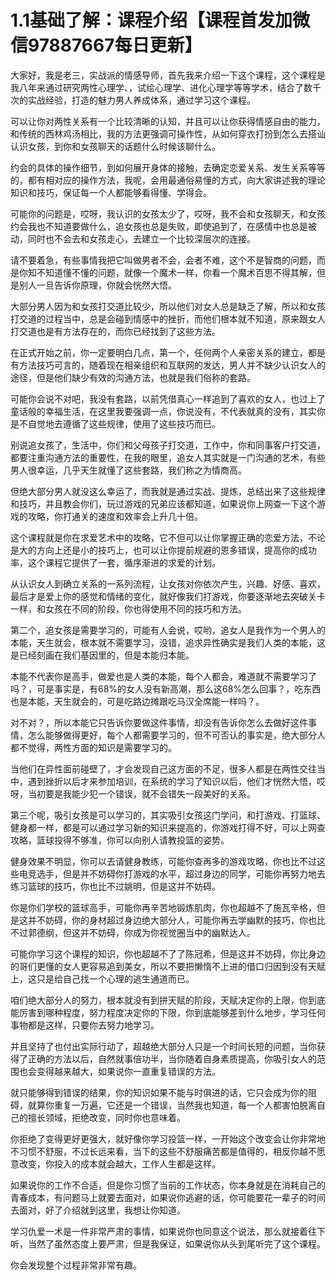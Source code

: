 # 1.1基础了解：课程介绍【课程首发加微信97887667每日更新】

大家好，我是老三，实战派的情感导师，首先我来介绍一下这个课程，这个课程是我八年来通过研究两性心理学、，试绘心理学、进化心理学等等学术，结合了数千次的实战经验，打造的魅力男人养成体系，通过学习这个课程。

可以让你对两性关系有一个比较清晰的认知，并且可以让你获得情感自由的能力，和传统的西林鸡汤相比，我的方法更强调可操作性，从如何穿衣打扮到怎么去搭讪认识女孩，到你和女孩聊天的话题什么时候该聊什么。

约会的具体的操作细节，到如何展开身体的接触，去确定恋爱关系、发生关系等等的，都有相对应的操作方法，我呢，会用最通俗易懂的方式，向大家讲述我的理论知识和技巧，保证每一个人都能够看得懂、学得会。

可能你的问题是，哎呀，我认识的女孩太少了，哎呀，我不会和女孩聊天，和女孩约会我也不知道要做什么，追女孩也总是失败，即使追到了，在感情中也总是被动，同时也不会去和女孩走心，去建立一个比较深层次的连接。

请不要着急，有些事情我把它叫做男者不会，会者不难，这个不是智商的问题，而是你知不知道懂不懂的问题，就像一个魔术一样，你看一个魔术百思不得其解，但是别人一旦告诉你原理，你就会恍然大悟。

大部分男人因为和女孩打交道比较少，所以他们对女人总是缺乏了解，所以和女孩打交道的过程当中，总是会碰到情感中的挫折，而他们根本就不知道，原来跟女人打交道也是有方法存在的，而你已经找到了这些方法。

在正式开始之前，你一定要明白几点，第一个，任何两个人亲密关系的建立，都是有方法技巧可言的，随着现在相亲组织和互联网的发达，男人并不缺少认识女人的途径，但是他们缺少有效的沟通方法，也就是我们俗称的套路。

可能你会说不对吧，我没有套路，以前凭借真心一样追到了喜欢的女人，也过上了童话般的幸福生活，在这里我要强调一点，你说没有，不代表就真的没有，其实你是不自觉地去遵循了这些规律，使用了这些技巧而已。

别说追女孩了，生活中，你们和父母孩子打交道，工作中，你和同事客户打交道，都要注重沟通方法的重要性，在我的眼里，追女人其实就是一门沟通的艺术，有些男人很幸运，几乎天生就懂了这些套路，我们称之为情商高。

但绝大部分男人就没这么幸运了，而我就是通过实战、提炼，总结出来了这些规律和技巧，并且教会你们，玩过游戏的兄弟应该都知道，如果说你上网查一下这个游戏的攻略，你打通关的速度和效率会上升几十倍。

这个课程就是你在求爱艺术中的攻略，它不但可以让你掌握正确的恋爱方法，不论是大的方向上还是小的技巧上，也可以让你提前规避的恩多错误，提高你的成功率，这个课程它提供了一套，循序渐进的求爱的计划。

从认识女人到确立关系的一系列流程，让女孩对你依次产生，兴趣、好感、喜欢，最后才是爱上你的感觉和情绪的变化，就好像我们打游戏，你要逐渐地去突破关卡一样，和女孩在不同的阶段，你也得使用不同的技巧和方法。

第二个，追女孩是需要学习的，可能有人会说，哎哟，追女人是我作为一个男人的本能，天生就会，根本就不需要学习，没错，追求异性确实是我们人类的本能，这是已经刻画在我们基因里的，但是本能归本能。

本能不代表你是高手，做爱也是人类的本能，每个人都会，难道就不需要学习了吗？，可是事实是，有68%的女人没有新高潮，那么这68%怎么回事？，吃东西也是本能，天生就会的，可是吃路边摊跟吃马汉全席能一样吗？。

对不对？，所以本能它只告诉你要做这件事情，却没有告诉你怎么去做好这件事情，怎么能够做得更好，每个人都需要学习的，但不可否认的事实是，绝大部分人都不觉得，两性方面的知识是需要学习的。

当他们在异性面前碰壁了，才会发现自己这方面的不足，很多人都是在两性交往当中，遇到挫折以后才来参加培训，在系统的学习了知识以后，他们才恍然大悟，哎呀，当初要是我能少犯一个错误，就不会错失一段美好的关系。

第三个呢，吸引女孩是可以学习的，其实吸引女孩这门学问，和打游戏、打篮球、健身都一样，都是可以通过学习新的知识来提高的，你游戏打得不好，可以上网查攻略，篮球投得不够准，你可以向别人请教投篮的姿势。

健身效果不明显，你可以去请健身教练，可能你查再多的游戏攻略，你也比不过这些电竞选手，但是并不妨碍你打游戏的水平，超过身边的同学，可能你再努力地去练习篮球的技巧，你也比不过姚明，但是这并不妨碍。

你是你们学校的篮球高手，可能你再辛苦地锻炼肌肉，你也超越不了施瓦辛格，但是这并不妨碍，你的身材超过身边绝大部分人，可能你再去学幽默的技巧，你也比不过郭德纲，但这并不妨碍，你成为你视觉圈当中的幽默达人。

可能你学习这个课程的知识，你也超越不了了陈冠希，但是这并不妨碍，你比身边的哥们更懂的女人更容易追到美女，所以不要把懒惰不上进的借口归因到没有天赋上，这只是给自己找一个心理的逃生通道而已。

咱们绝大部分人的努力，根本就没有到拼天赋的阶段，天赋决定你的上限，你到底能厉害到哪种程度，努力程度决定你的下限，你到底能够差到什么地步，学习任何事物都是这样，只要你去努力地学习。

并且坚持了也付出实际行动了，超越绝大部分人只是一个时间长短的问题，当你获得了正确的方法以后，自然就事倍功半，当你随着自身素质提高，你吸引女人的范围也会变得越来越大，如果说你一直重复错误的方法。

就只能够得到错误的结果，你的知识如果不能与时俱进的话，它只会成为你的阻碍，就算你重复一万遍，它还是一个错误，当然我也知道，每一个人都害怕脱离自己的擅长领域，拒绝改变，同时你也意味着。

你拒绝了变得更好更强大，就好像你学习投篮一样，一开始这个改变会让你非常地不习惯不舒服，不过长远来看，当下的这些不舒服痛苦都是值得的，相反你越不愿意改变，你投入的成本就会越大，工作人生都是这样。

如果说你的工作不合适，但是你习惯了当前的工作状态，你本身就是在消耗自己的青春成本，有问题马上就要去面对，如果说你逃避的话，你可能要花一辈子的时间去面对，好了介绍就到这里，我想让你知道。

学习仇爱一术是一件非常严肃的事情，如果说你也同意这个说法，那么就接着往下听，当然了虽然态度上要严肃，但是我保证，如果说你从头到尾听完了这个课程。

你会发现整个过程非常非常有趣。